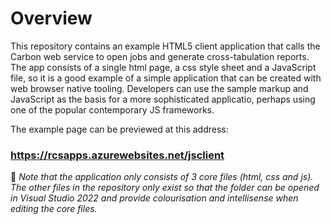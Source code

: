 # Overview

This repository contains an example HTML5 client application that calls the Carbon web service to open jobs and generate cross-tabulation reports. The app consists of a single html page, a css style sheet and a JavaScript file, so it is a good example of a simple application that can be created with web browser native tooling. Developers can use the sample markup and JavaScript as the basis for a more sophisticated applicatio, perhaps using one of the popular contemporary JS frameworks.

The example page can be previewed at this address:

### <https://rcsapps.azurewebsites.net/jsclient>

:memo: *Note that the application only consists of 3 core files (html, css and js). The other files in the repository only exist so that the folder can be opened in Visual Studio 2022 and provide colourisation and intellisense when editing the core files.*
